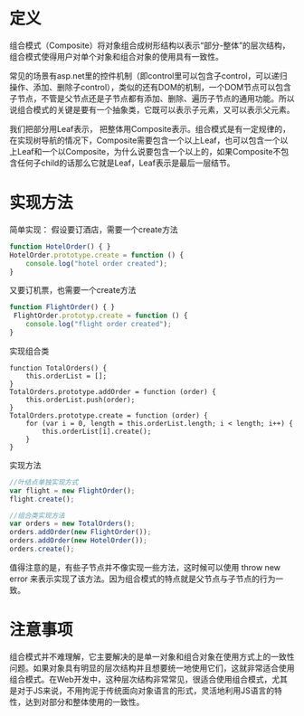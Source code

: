 # 定义
组合模式（Composite）将对象组合成树形结构以表示“部分-整体”的层次结构，组合模式使得用户对单个对象和组合对象的使用具有一致性。

常见的场景有asp.net里的控件机制（即control里可以包含子control，可以递归操作、添加、删除子control），类似的还有DOM的机制，一个DOM节点可以包含子节点，不管是父节点还是子节点都有添加、删除、遍历子节点的通用功能。所以说组合模式的关键是要有一个抽象类，它既可以表示子元素，又可以表示父元素。

我们把部分用Leaf表示， 把整体用Composite表示。组合模式是有一定规律的，在实现树导航的情况下，Composite需要包含一个以上Leaf，也可以包含一个以上Leaf和一个以Composite，为什么说要包含一个以上的，如果Composite不包含任何子child的话那么它就是Leaf，Leaf表示是最后一层结节。

# 实现方法
简单实现：
假设要订酒店，需要一个create方法
```javaScript
function HotelOrder() { }
HotelOrder.prototype.create = function () {
    console.log("hotel order created");
}
```

又要订机票，也需要一个create方法
```javaScript
function FlightOrder() { }
 FlightOrder.prototyp.create = function () {
    console.log("flight order created");
}
```

实现组合类
```jacaScript
function TotalOrders() {
    this.orderList = [];
}
TotalOrders.prototype.addOrder = function (order) {
    this.orderList.push(order);
}
TotalOrders.prototype.create = function (order) {
    for (var i = 0, length = this.orderList.length; i < length; i++) {
        this.orderList[i].create();
    }
}
```

实现方法
```javaScript
//叶结点单独实现方式
var flight = new FlightOrder();
flight.create();

//组合类实现方法
var orders = new TotalOrders();
orders.addOrder(new FlightOrder());
orders.addOrder(new HotelOrder());
orders.create();
```

值得注意的是，有些子节点并不像实现一些方法，这时候可以使用 throw new error 来表示实现了该方法。因为组合模式的特点就是父节点与子节点的行为一致。
# 注意事项
组合模式并不难理解，它主要解决的是单一对象和组合对象在使用方式上的一致性问题。如果对象具有明显的层次结构并且想要统一地使用它们，这就非常适合使用组合模式。在Web开发中，这种层次结构非常常见，很适合使用组合模式，尤其是对于JS来说，不用拘泥于传统面向对象语言的形式，灵活地利用JS语言的特性，达到对部分和整体使用的一致性。
